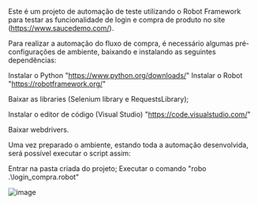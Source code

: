 Este é um projeto de automação de teste utilizando o Robot Framework para testar as funcionalidade de login e compra de produto no site (https://www.saucedemo.com/).

Para realizar a automação do fluxo de compra, é necessário algumas pré-configurações de ambiente, baixando e instalando as seguintes dependências:

Instalar o Python "https://www.python.org/downloads/"
Instalar o Robot "https://robotframework.org/"

Baixar as libraries (Selenium library e RequestsLibrary);

Instalar o editor de código (Visual Studio) "https://code.visualstudio.com/"

Baixar webdrivers.

Uma vez preparado o ambiente, estando toda a automação desenvolvida, será possível executar o script assim:

Entrar na pasta criada do projeto;
Executar o comando "robo .\login_compra.robot"


![image](https://github.com/Santana79/Automacao/assets/49695433/46f9da79-e2c9-489b-954e-ec3e4301101e)
